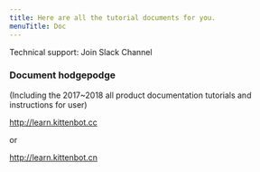 ```yaml
---
title: Here are all the tutorial documents for you.
menuTitle: Doc
---
```


Technical support: Join Slack Channel

### Document hodgepodge
(Including the 2017~2018 all product documentation tutorials and instructions for user)

http://learn.kittenbot.cc

or

http://learn.kittenbot.cn
